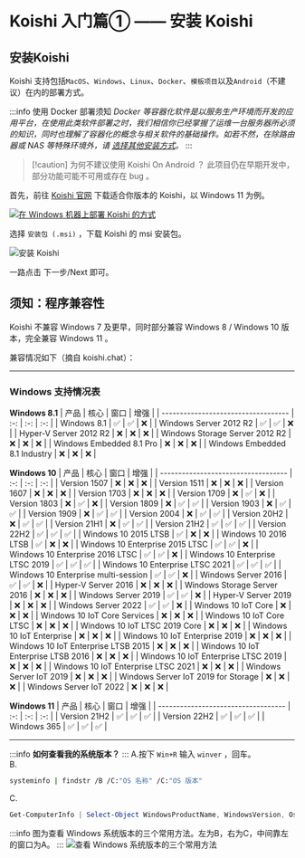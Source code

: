 # Koishi 入门篇① —— 安装 Koishi

## 安装Koishi

Koishi 支持包括`MacOS`、`Windows`、`Linux`、`Docker`、`模板项目`以及`Android`（不建议）在内的部署方式。

:::info 使用 Docker 部署须知
*Docker 等容器化软件是以服务生产环境而开发的应用平台，在使用此类软件部署之时，我们相信你已经掌握了运维一台服务器所必须的知识，同时也理解了容器化的概念与相关软件的基础操作。如若不然，在除路由器或 NAS 等特殊环境外，请 [选择其他安装方式](https://koishi.chat/zh-CN/manual/starter/)。*
:::

> [!caution] 为何不建议使用 Koishi On Android ？
> 此项目仍在早期开发中，部分功能可能不可用或存在 bug 。


首先，前往 [Koishi 官网](https://koishi.chat) 下载适合你版本的 Koishi，以 Windows 11 为例。  

[![在 Windows 机器上部署 Koishi 的方式](/images/install/koi-windows.png)](https://koishi.chat/zh-CN/manual/starter/windows.html)  

选择 `安装包 (.msi)` ，下载 Koishi 的 msi 安装包。

![安装 Koishi ](https://koishi.chat/manual/windows/msi-installer-light.webp)

一路点击 下一步/Next 即可。

## 须知：程序兼容性
Koishi 不兼容 Windows 7 及更早，同时部分兼容 Windows 8 / Windows 10 版本，完全兼容 Windows 11 。  

兼容情况如下（摘自 koishi.chat）：

---

### Windows 支持情况表

**Windows 8.1**
| 产品                                  |  核心 |  窗口 |  增强 |
| ----------------------------------- | :-: | :-: | :-: |
| Windows 8.1                         |  ✅  |  ✅  |  ❌  |
| Windows Server 2012 R2              |  ✅  |  ✅  |  ❌  |
| Hyper-V Server 2012 R2              |  ❌  |  ❌  |  ❌  |
| Windows Storage Server 2012 R2      |  ❌  |  ❌  |  ❌  |
| Windows Embedded 8.1 Pro            |  ❌  |  ❌  |  ❌  |
| Windows Embedded 8.1 Industry       |  ❌  |  ❌  |  ❌  |

**Windows 10**
| 产品                                  |  核心 |  窗口 |  增强 |
| ----------------------------------- | :-: | :-: | :-: |
| Version 1507                        |  ❌  |  ❌  |  ❌  |
| Version 1511                        |  ❌  |  ❌  |  ❌  |
| Version 1607                        |  ❌  |  ❌  |  ❌  |
| Version 1703                        |  ❌  |  ❌  |  ❌  |
| Version 1709                        |  ❌  |  ✅  |  ❌  |
| Version 1803                        |  ❌  |  ✅  |  ❌  |
| Version 1809                        |  ❌  |  ✅  |  ✅  |
| Version 1903                        |  ❌  |  ✅  |  ✅  |
| Version 1909                        |  ❌  |  ✅  |  ✅  |
| Version 2004                        |  ❌  |  ✅  |  ✅  |
| Version 20H2                        |  ❌  |  ✅  |  ✅  |
| Version 21H1                        |  ❌  |  ✅  |  ✅  |
| Version 21H2                        |  ✅  |  ✅  |  ✅  |
| Version 22H2                        |  ✅  |  ✅  |  ✅  |
| Windows 10 2015 LTSB                |  ✅  |  ❌  |  ❌  |
| Windows 10 2016 LTSB                |  ✅  |  ❌  |  ❌  |
| Windows 10 Enterprise 2015 LTSC     |  ✅  |  ✅  |  ❌  |
| Windows 10 Enterprise 2016 LTSC     |  ✅  |  ✅  |  ❌  |
| Windows 10 Enterprise LTSC 2019     |  ✅  |  ✅  |  ✅  |
| Windows 10 Enterprise LTSC 2021     |  ✅  |  ✅  |  ✅  |
| Windows 10 Enterprise multi-session |  ✅  |  ✅  |  ❌  |
| Windows Server 2016                 |  ✅  |  ✅  |  ❌  |
| Hyper-V Server 2016                 |  ❌  |  ❌  |  ❌  |
| Windows Storage Server 2016         |  ❌  |  ❌  |  ❌  |
| Windows Server 2019                 |  ✅  |  ✅  |  ❌  |
| Hyper-V Server 2019                 |  ❌  |  ❌  |  ❌  |
| Windows Server 2022                 |  ✅  |  ✅  |  ❌  |
| Windows 10 IoT Core                 |  ❌  |  ❌  |  ❌  |
| Windows 10 IoT Core Services        |  ❌  |  ❌  |  ❌  |
| Windows 10 IoT Core LTSC            |  ❌  |  ❌  |  ❌  |
| Windows 10 IoT LTSC 2019 Core       |  ❌  |  ❌  |  ❌  |
| Windows 10 IoT Enterprise           |  ❌  |  ❌  |  ❌  |
| Windows 10 IoT Enterprise 2019      |  ❌  |  ❌  |  ❌  |
| Windows 10 IoT Enterprise LTSB 2015 |  ❌  |  ❌  |  ❌  |
| Windows 10 IoT Enterprise LTSB 2016 |  ❌  |  ❌  |  ❌  |
| Windows 10 IoT Enterprise LTSC 2019 |  ❌  |  ❌  |  ❌  |
| Windows 10 IoT Enterprise LTSC 2021 |  ❌  |  ❌  |  ❌  |
| Windows Server IoT 2019             |  ❌  |  ❌  |  ❌  |
| Windows Server IoT 2019 for Storage |  ❌  |  ❌  |  ❌  |
| Windows Server IoT 2022             |  ❌  |  ❌  |  ❌  |

**Windows 11**
| 产品                                  |  核心 |  窗口 |  增强 |
| ----------------------------------- | :-: | :-: | :-: |
| Version 21H2                        |  ✅  |  ✅  |  ✅  |
| Version 22H2                        |  ✅  |  ✅  |  ✅  |
| Windows 365                         |  ✅  |  ✅  |  ✅  |

---

:::info 
**如何查看我的系统版本？**
:::
A.按下 `Win+R` 输入 `winver` ，回车。  
B.   
``` bash
systeminfo | findstr /B /C:"OS 名称" /C:"OS 版本"

```
C.
```powershell
Get-ComputerInfo | Select-Object WindowsProductName, WindowsVersion, OsBuildNumber

```
:::info
图为查看 Windows 系统版本的三个常用方法。左为B，右为C，中间靠左的窗口为A。
:::
![查看 Windows 系统版本的三个常用方法](/images/install/osver.png)